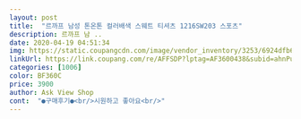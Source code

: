 ```yaml
---
layout: post 
title:  "르까프 남성 톤온톤 컬러배색 스웨트 티셔츠 1216SW203 스포츠" 
description: 르까프 남 ..
date: 2020-04-19 04:51:34 
img: https://static.coupangcdn.com/image/vendor_inventory/3253/6924dfb6cf992a65c23f237b2a93a5a4922997884f240110450bd5dcdb46.jpg 
linkUrl: https://link.coupang.com/re/AFFSDP?lptag=AF3600438&subid=ahnPublicAsk&pageKey=222272355&itemId=695992050&vendorItemId=4778911701&traceid=V0-113-2f5dfbef1a38a8ca 
categories: [1006] 
color: BF360C 
price: 3900 
author: Ask View Shop 
cont:  "●구매후기●<br/>시원하고 좋아요<br/>" 
---
```

